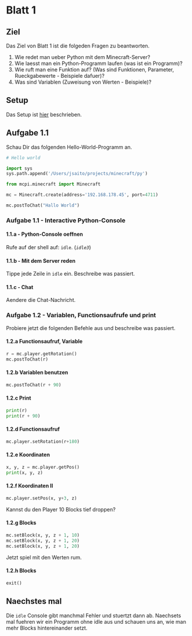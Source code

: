 # Blatt 1

## Ziel

Das Ziel von Blatt 1 ist die folgeden Fragen zu beantworten.

1. Wie redet man ueber Python mit dem Minecraft-Server?
1. Wie laesst man ein Python-Programm laufen (was ist ein Programm)?
1. Wie ruft man eine Funktion auf? (Was sind Funktionen, Parameter, Rueckgabewerte - Beispiele dafuer)?
1. Was sind Variablen (Zuweisung von Werten - Beispiele)?

## Setup

Das Setup ist [hier](https://github.com/mncrft/homecraft.doc) beschrieben.

## Aufgabe 1.1

Schau Dir das folgenden Hello-World-Programm an.

```python
# Hello world

import sys
sys.path.append('/Users/jsaito/projects/minecraft/py')

from mcpi.minecraft import Minecraft

mc = Minecraft.create(address='192.168.178.45', port=4711)

mc.postToChat("Hallo World")
```

### Aufgabe 1.1 - Interactive Python-Console

#### 1.1.a - Python-Console oeffnen
Rufe auf der shell auf: `idle`. (*`idle3`*)

#### 1.1.b - Mit dem Server reden
Tippe jede Zeile in `idle` ein. Beschreibe was passiert.

#### 1.1.c - Chat
Aendere die Chat-Nachricht.

### Aufgabe 1.2 - Variablen, Functionsaufrufe und print

Probiere jetzt die folgenden Befehle aus und beschreibe was passiert.

#### 1.2.a Functionsaufruf, Variable

```python
r = mc.player.getRotation()
mc.postToChat(r)
```

#### 1.2.b Variablen benutzen

```python
mc.postToChat(r + 90)
```

#### 1.2.c Print

```python
print(r)
print(r + 90)
```

#### 1.2.d Functionsaufruf

```python
mc.player.setRotation(r+180)
```

#### 1.2.e Koordinaten

```python
x, y, z = mc.player.getPos()
print(x, y, z)
```


#### 1.2.f Koordinaten II

```python
mc.player.setPos(x, y+3, z)
```

Kannst du den Player 10 Blocks tief droppen?

#### 1.2.g Blocks

```python
mc.setBlock(x, y, z + 1, 10)
mc.setBlock(x, y, z + 1, 20)
mc.setBlock(x, y, z + 1, 20)
```

Jetzt spiel mit den Werten rum.

#### 1.2.h Blocks

```python
exit()
```

## Naechstes mal

Die `idle` Console gibt manchmal Fehler und stuertzt dann ab.
Naechsets mal fuehren wir ein Programm ohne idle aus und schauen uns an, wie man mehr Blocks hintereinander setzt.
